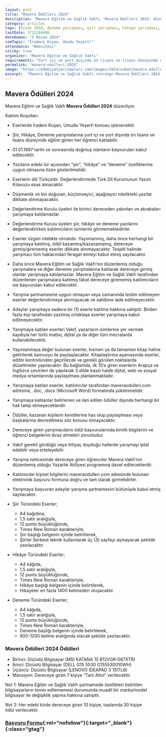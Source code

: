 ```yaml
---
layout: post
title: "Mavera Ödülleri 2024"
description: "Mavera Eğitim ve Sağlık Vakfı 'Mavera Ödülleri 2024' düzenliyor."
category: articles
tags: [nisan 2024, deneme yarışması, şiir yarışması, hikaye yarışması, üniversite]
lastDate: 1712264400
dateHuman: "5 Nisan 2024"
comTopic: "İradeni Kuşan, Umudu Yeşert!"
attendance: "Websitesi"
sticky: true
organizer: "Mavera Eğitim ve Sağlık Vakfı"
requirements: "Yurt içi ve yurt dışında ön lisans ve lisans düzeyinde eğitim gören her öğrenci katılabilir."
permalink: "mavera-odulleri-2024"
image: "https://edebiyatyarismalari.com/images/2024/subat/mavera-odulleri-2024.jpg"
excerpt:  "Mavera Eğitim ve Sağlık Vakfı <strong> Mavera Ödülleri 2024 </strong> düzenliyor."
---
```


## Mavera Ödülleri 2024
Mavera Eğitim ve Sağlık Vakfı **Mavera Ödülleri 2024** düzenliyor.  

Katılım Koşulları:
- Eserlerde İradeni Kuşan, Umudu Yeşert! konusu işlenecektir.
- Şiir, Hikâye, Deneme yarışmalarına yurt içi ve yurt dışında ön lisans ve lisans düzeyinde eğitim gören her öğrenci katılabilir.
- 01.01.1997 tarihi ve sonrasında doğmuş olanların başvuruları kabul edilecektir.
- Yazıların edebi tür açısından “şiir”, “hikâye” ve “deneme” özelliklerine uygun olmasına özen gösterilmelidir.
- Eserlerin dili Türkçedir. Değerlendirmede Türk Dil Kurumunun Yazım Kılavuzu esas alınacaktır.
- Düşmanlık ve kin doğuran, küçümseyici, aşağılayıcı nitelikteki yazılar dikkate alınmayacaktır.
- Değerlendirme Kurulu üyeleri ile birinci dereceden yakınları ve akrabaları yarışmaya katılamazlar.
- Değerlendirme Kurulu üyeleri şiir, hikâye ve deneme yazılarını değerlendirirken katılımcıların isimlerini görmemektedirler.
- Eserler özgün nitelikte olmalıdır. Yayımlanmış, daha önce herhangi bir yarışmaya katılmış, ödül kazanmış/kazanamamış, dereceye girmiş/girememiş eserler dikkate alınmayacaktır. Tespiti halinde yarışmacı tüm haklarından feragat etmeyi kabul etmiş sayılacaktır.
- Daha önce Mavera Eğitim ve Sağlık Vakfı’nın düzenlemiş olduğu yarışmalara ve diğer deneme yarışmalarına katılarak dereceye girmiş olanlar yarışmaya katılamazlar. Mavera Eğitim ve Sağlık Vakfı tarafından düzenlenen yarışmalara katılmış fakat dereceye girememiş katılımcıların ise başvuruları kabul edilecektir.
- Yarışma şartnamesine uygun olmayan veya zamanında teslim edilmeyen eserler değerlendirmeye alınmayacak ve sahibine iade edilmeyecektir.
- Adaylar yarışmaya sadece bir (1) eserle katılma hakkına sahiptir. Birden fazla kişi tarafından yazılmış ortaklaşa eserler yarışmaya kabul edilmeyecektir.
- Yarışmaya katılan eserleri Vakıf, yazarların isimlerine yer vermek kaydıyla her türlü matbu, dijital ya da diğer tüm mecralarda kullanabilecektir.
- Yayınlanmaya değer bulunan eserler, kısmen ya da tamamen kitap haline getirilerek kamuoyu ile paylaşılacaktır. Kitaplaştırma aşamasında eserler, editör kontrolünden geçirilecek ve gerekli görülen noktalarda düzeltmeler yapılacaktır. Bu bağlamda, ilk 10’a giren eserlerin Arapça ve İngilizce çevirileri de yapılarak 3 dilde basılı halde dijital, web ve sosyal medya ortamlarında paylaşılması planlanmaktadır.
- Yarışmaya katılan eserler, katılımcılar tarafından maveraodulleri.com adresine, .doc, .docx (Microsoft Word) formatında yüklenmelidir.
- Yarışmaya katılanlar belirlenen ve ilan edilen ödüller dışında herhangi bir hak talep etmeyeceklerdir.
- Ödüller, kazanan kişilerin kendilerine has olup paylaşılması veya başkalarına devredilmesi söz konusu olmayacaktır.
- Dereceye giren yarışmacıların ödül başvurularında kimlik bilgilerini ve öğrenci belgelerini ibraz etmeleri zorunludur.
- Vakıf gerekli gördüğü veya ihtiyaç duyduğu hallerde yarışmayı iptal edebilir veya erteleyebilir.
- Yarışma neticesinde dereceye giren öğrenciler Mavera Vakfı’nın düzenlemiş olduğu Yazarlık Atölyesi programına davet edileceklerdir.
- Katılımcılar kişisel bilgilerini maveraodulleri.com adresinde bulunan elektronik başvuru formuna doğru ve tam olarak girmelidirler.
- Yarışmaya başvuran adaylar yarışma şartnamesini bütünüyle kabul etmiş sayılacaktır.

- Şiir Türündeki Eserler;
    - A4 kağıdına,
    - 1,5 satır aralığıyla,
    - 12 punto büyüklüğünde,
    - Times New Roman karakteriyle,
    - Şiir başlığı belgenin içinde belirtilerek,
    - Şiirler Serbest teknik kullanılarak üç (3) sayfayı aşmayacak şekilde yazılacaktır.

- Hikâye Türündeki Eserler;
    - A4 kâğıda,
    - 1,5 satır aralığıyla,
    - 12 punto büyüklüğünde,
    - Times New Roman karakteriyle,
    - Hikâye başlığı belgenin içinde belirtilerek,
    - Hikayeler en fazla 1400 kelimeden oluşacaktır.

- Deneme Türündeki Eserler;
    - A4 kâğıda,
    - 1,5 satır aralığıyla,
    - 12 punto büyüklüğünde,
    - Times New Roman karakteriyle,
    - Deneme başlığı belgenin içinde belirtilerek,
    - 900-1200 kelime aralığında olacak şekilde yazılacaktır.


### Mavera Ödülleri 2024 Ödülleri
- Birinci: Dizüstü Bilgisayar (MSI KATANA 15 B12VGK-087XTR)
- İkinci: Dizüstü Bilgisayar (DELL G15 5530 G155530010WH)
- Üçüncü: Dizüstü Bilgisayar (LENOVO IDEAPAD 3 15ITL6)
- Mansiyon: Dereceye giren 7 kişiye “Tam Altın” verilecektir.

Not 1: Mavera Eğitim ve Sağlık Vakfı şartnamede özellikleri belirtilen bilgisayarların temin edilememesi durumunda muadil bir marka/model bilgisayar ile değişiklik yapma hakkına sahiptir.  

Not 2: Her edebi türde dereceye giren 10 kişiye, toplamda 30 kişiye ödül verilecektir.

### [Başvuru Formu](https://basvuru.maveraodulleri.com/?ref=edebiyatyarismalari.com){:rel="nofollow"}{:target="_blank"}{:class="gtag"}